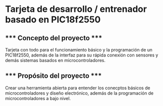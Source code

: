 # Tarjeta de desarrollo / entrenador basado en PIC18f2550

## *** Concepto del proyecto ***

Tarjeta con todo para el funcionamiento básico y la programación de un PIC18f2550, 
además de la interfaz para su rápida conexión con sensores y demás sistemas basados
en microcontroladores.

## *** Propósito del proyecto ***

Crear una herramienta abierta para entender los conecptos básicos de microcontroladores y diseño
electrónico, además de la programación de microcontroladores a bajo nivel.
